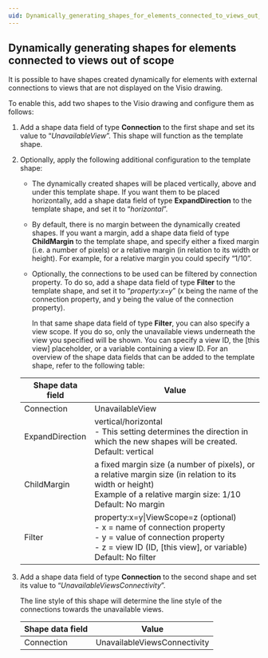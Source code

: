 ```yaml
---
uid: Dynamically_generating_shapes_for_elements_connected_to_views_out_of_scope
---
```


## Dynamically generating shapes for elements connected to views out of scope

It is possible to have shapes created dynamically for elements with external connections to views that are not displayed on the Visio drawing.

To enable this, add two shapes to the Visio drawing and configure them as follows:

1. Add a shape data field of type **Connection** to the first shape and set its value to “*UnavailableView*”. This shape will function as the template shape.

2. Optionally, apply the following additional configuration to the template shape:

    - The dynamically created shapes will be placed vertically, above and under this template shape. If you want them to be placed horizontally, add a shape data field of type **ExpandDirection** to the template shape, and set it to “*horizontal*”.

    - By default, there is no margin between the dynamically created shapes. If you want a margin, add a shape data field of type **ChildMargin** to the template shape, and specify either a fixed margin (i.e. a number of pixels) or a relative margin (in relation to its width or height). For example, for a relative margin you could specify “1/10”.

    - Optionally, the connections to be used can be filtered by connection property. To do so, add a shape data field of type **Filter** to the template shape, and set it to “*property:x=y*” (x being the name of the connection property, and y being the value of the connection property).

        In that same shape data field of type **Filter**, you can also specify a view scope. If you do so, only the unavailable views underneath the view you specified will be shown. You can specify a view ID, the \[this view\] placeholder, or a variable containing a view ID.     For an overview of the shape data fields that can be added to the template shape, refer to the following table:

    | Shape data field | Value                                                                                                                                                                                                                                                                                                                                                                                       |
    |--------------------|---------------------------------------------------------------------------------------------------------------------------------------------------------------------------------------------------------------------------------------------------------------------------------------------------------------------------------------------------------------------------------------------|
    | Connection         | UnavailableView                                                                                                                                                                                                                                                                                                                                                                             |
    | ExpandDirection    | vertical/horizontal<br> -  This setting determines the direction in which the new shapes will be created.<br> Default: vertical                                                                                                                                                                                              |
    | ChildMargin        | a fixed margin size (a number of pixels), or a relative margin size (in relation to its width or height)<br> Example of a relative margin size: 1/10<br> Default: No margin                                                                                                                                                                                                                 |
    | Filter             | property:x=y\|ViewScope=z (optional)<br> -  x = name of connection property<br> -  y = value of connection property<br> -  z = view ID (ID, \[this view\], or variable)<br> Default: No filter |

3. Add a shape data field of type **Connection** to the second shape and set its value to “*UnavailableViewsConnectivity*”.

    The line style of this shape will determine the line style of the connections towards the unavailable views.

    | Shape data field | Value                        |
    |--------------------|------------------------------|
    | Connection         | UnavailableViewsConnectivity |
